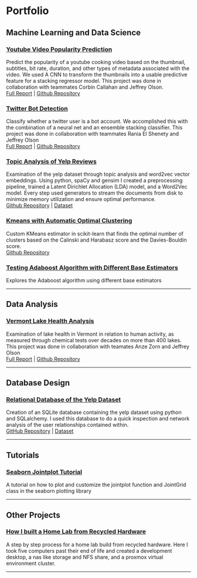 # Portfolio

## Machine Learning and Data Science

### [Youtube Video Popularity Prediction](/youtube_popularity.md)

Predict the popularity of a youtube cooking video based on the thumbnail, subtitles, bit rate, duration, and other types of metadata associated with the video. We used A CNN to transform the thumbnails into a usable predictive feature for a stacking regressor model. This project was done in collaboration with teammates Corbin Callahan and Jeffrey Olson.<br>
[Full Report](/pdfs/Predicting_YouTube_Cooking_Video_Popularity_Final_Report.pdf) | [Github Repository](https://github.com/corbinscahalan/SIADS699-capstone-project)


### [Twitter Bot Detection](/twitter_bot_detection.md)

Classify whether a twitter user is a bot account. We accomplished this with the combination of a neural net and an ensemble stacking classifier. This project was done in collaboration with teammates Rania El Shenety and Jeffrey Olson<br>
[Full Report](/pdfs/Twitter_Bot_Detection_SIADS_694_695_Team_Project_Report.pdf) | [Github Repository](https://github.com/MarlonShakespeare/Milestone-2)

### [Topic Analysis of Yelp Reviews](/Topic_analysis_word2vec.md)

Examination of the yelp dataset through topic analysis and word2vec vector embeddings. Using python, spaCy and gensim I created a preprocessing pipeline, trained a Latent Dirichlet Allocation (LDA) model, and a Word2Vec model. Every step used generators to stream the documents from disk to minimize memory utilization and ensure optimal performance.<br>
[Github Repository](https://github.com/Alkoopman85/Word2Vec-and-Topic-Analysis-Yelp-Reviews) | [Dataset](https://www.yelp.com/dataset)

### [Kmeans with Automatic Optimal Clustering](/kmeans_optimalk.md)

Custom KMeans estimator in scikit-learn that finds the optimal number of clusters based on the Calinski and Harabasz score and the Davies-Bouldin score.<br>
[Github Repository](https://github.com/Alkoopman85/optimal_k_kmeans)

### [Testing Adaboost Algorithm with Different Base Estimators](https://github.com/Alkoopman85/Adaboost-Comparison/blob/main/heart-disease-adaboost-w-different-base-estimators.ipynb)

Explores the Adaboost algorithm using different base estimators

---

## Data Analysis

### [Vermont Lake Health Analysis](/vermont_lake_health.md)

Examination of lake health in Vermont in relation to human activity, as measured through chemical tests over decades on more than 400 lakes. This project was done in collaboration with teamates Anze Zorn and Jeffrey Olson<br>
[Full Report](/pdfs/10-jeffols-azorin-alevink.pdf) | [Github Repository](https://github.com/zorinAnze/Vermont-Lake-Health)

---

## Database Design

### [Relational Database of the Yelp Dataset](/yelp_database.md)

Creation of an SQLite database containing the yelp dataset using python and SQLalchemy. I used this database to do a quick inspection and network analysis of the user relationships contained within.<br>
[GitHub Repository](https://github.com/Alkoopman85/Yelp_sqlite_database) | [Dataset](https://www.yelp.com/dataset)

---

## Tutorials

### [Seaborn Jointplot Tutorial](https://github.com/Alkoopman85/Seaborn-jointplt-and-joint-grid-tutorial)

A tutorial on how to plot and customize the jointplot function and JointGrid class in the seaborn plotting library

---

## Other Projects

### [How I built a Home Lab from Recycled Hardware](/pdfs/homelab_buildbook.pdf)

A step by step process for a home lab build from recycled hardware. Here I took five computers past their end of life and created a development desktop, a nas like storage and NFS share, and a proxmox virtual environment cluster.

---